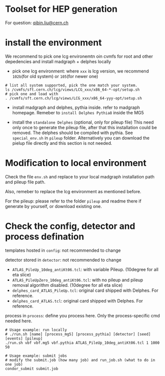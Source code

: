 Toolset for HEP generation
=====
For question: qibin.liu@cern.ch
# install the environment
We recommend to pick one lcg environemtn oin cvmfs for root and other depedencies and install madgraph + delphes locally
- pick one lcg environment:
where `xxx` is lcg version, we recommend `102b`(for old system) or `105`(for newer one)
```
# list all system supported, pick the one match your system.
ls /cvmfs/sft.cern.ch/lcg/views/LCG_xxx/x86_64-*-opt/setup.sh
# pick one and load with
. /cvmfs/sft.cern.ch/lcg/views/LCG_xxx/x86_64-yyy-opt/setup.sh
```

- install madgraph and delphes, pythia inside. 
refer to madgraph homepage. Remeber to `install Delphes Pythia8` inside the MG5

- install the `standalone Delphes` (optional, only for pileup file)
This need only once to generate the pileup file, after that this installation could be removed. The delphes should be compiled with pythia. See `special_env.sh` in `pileup` folder.
Alternatively you can download the pielup file directly and this section is not needed.

# Modification to local environment
Check the file `env.sh` and replace to your local madgraph installation path and pileup file path.

Also, remeber to replace the lcg environment as mentioned before.

For the pileup: please refer to the folder `pileup` and readme there if generate by yourself, or download existing one.

# Check the config, detector and process defination
templates hosted in `config`: not recommended to change

detector stored in `detector`: not recommended to change
- `ATLAS_PileUp_10deg_antiKt06.tcl`: with variable Pileup. (10degree for all eta slice)
- `ATLAS_PileUpZero_10deg_antiKt06.tcl`: with no pileup and pileup removal algorithm disabled. (10degree for all eta slice)
- `delphes_card_ATLAS_PileUp.tcl`: original card shipped with Delphes. For reference.
- `delphes_card_ATLAS.tcl`: original card shipped with Delphes. For reference.

process in `process`: define you process here. Only the process-specific cmd needed here.

```
# Usage example: run locally
# ./run.sh [name] [process_mg5] [process_pythia] [detector] [seed] [events] [pileup]
./run.sh vbf vbf.mg5 vbf.pythia ATLAS_PileUp_10deg_antiKt06.tcl 1 1000 50
```

```
# Usage example: submit jobs
# modify the submit.job (how many job) and run_job.sh (what to do in one job)
condor_submit submit.job
```
